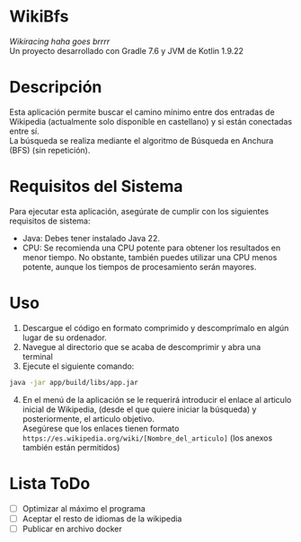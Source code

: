 # WikiBfs
*Wikiracing haha goes brrrr*  
Un proyecto desarrollado con Gradle 7.6 y JVM de Kotlin 1.9.22

# Descripción
Esta aplicación permite buscar el camino mínimo entre dos entradas de Wikipedia (actualmente solo disponible en castellano) y si están conectadas entre sí.   
La búsqueda se realiza mediante el algoritmo de Búsqueda en Anchura (BFS) (sin repetición).

# Requisitos del Sistema
Para ejecutar esta aplicación, asegúrate de cumplir con los siguientes requisitos de sistema:  
- Java: Debes tener instalado Java 22.
- CPU:  Se recomienda una CPU potente para obtener los resultados en menor tiempo. No obstante, también puedes utilizar una CPU menos potente, aunque los tiempos de procesamiento serán mayores.

# Uso
1. Descargue el código en formato comprimido y descomprímalo en algún lugar de su ordenador. 
2. Navegue al directorio que se acaba de descomprimir y abra una terminal
3. Ejecute el siguiente comando: 
``` bash
java -jar app/build/libs/app.jar
```
4. En el menú de la aplicación se le requerirá introducir el enlace al articulo inicial de Wikipedia, (desde el que quiere iniciar la búsqueda) y posteriormente, el articulo objetivo.  
Asegúrese que los enlaces tienen formato `https://es.wikipedia.org/wiki/[Nombre_del_articulo]` (los anexos también están permitidos)

# Lista ToDo
- [ ] Optimizar al máximo el programa
- [ ] Aceptar el resto de idiomas de la wikipedia
- [ ] Publicar en archivo docker
